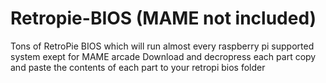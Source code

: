 # Retropie-BIOS (MAME not included)
Tons of RetroPie BIOS which will run almost every raspberry pi supported system exept for MAME arcade
Download and decropress each part
copy and paste the contents of each part to your retropi bios folder
